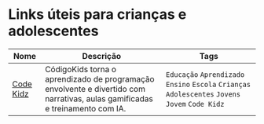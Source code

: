 # Links úteis para crianças e adolescentes

| Nome | Descrição | Tags |
|------|-----------|------|
| [Code Kidz](https://codekidz.ai/) | CódigoKids torna o aprendizado de programação envolvente e divertido com narrativas, aulas gamificadas e treinamento com IA. | `Educação` `Aprendizado` `Ensino` `Escola` `Crianças` `Adolescentes` `Jovens` `Jovem` `Code Kidz` |